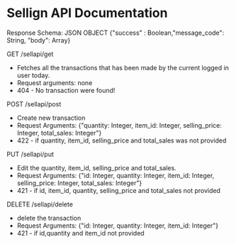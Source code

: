 # Sellign API Documentation

Response Schema:
JSON OBJECT {"success" : Boolean,"message_code": String, "body": Array}

GET /sellapi/get

- Fetches all the transactions that has been made by the current logged in user today.
- Request arguments: none
- 404 - No transaction were found!

POST /sellapi/post

- Create new transaction
- Request Arguments: {"quantity: Integer, item_id: Integer, selling_price: Integer, total_sales: Integer"}
- 422 - if quantity, item_id, selling_price and total_sales was not provided

PUT /sellapi/put

- Edit the quantity, item_id, selling_price and total_sales.
- Request Arguments: {"id: Integer, quantity: Integer, item_id: Integer, selling_price: Integer, total_sales: Integer"}
- 421 - if id, item_id, quantity, selling_price and total_sales not provided

DELETE /sellapi/delete

- delete the transaction
- Request Arguments: {"id: Integer, quantity: Integer, item_id: Integer"}
- 421 - if id,quantity and item_id not provided
